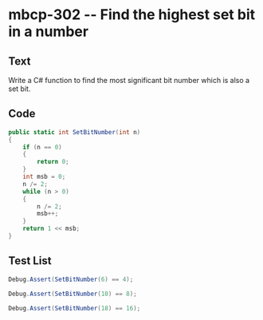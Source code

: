 # mbcp-302 -- Find the highest set bit in a number

## Text

Write a C# function to find the most significant bit number which is also a set bit.

## Code

```csharp
public static int SetBitNumber(int n) 
{ 
    if (n == 0) 
    { 
        return 0; 
    } 
    int msb = 0; 
    n /= 2; 
    while (n > 0) 
    { 
        n /= 2; 
        msb++; 
    } 
    return 1 << msb; 
}
```

## Test List

```csharp
Debug.Assert(SetBitNumber(6) == 4);
```

```csharp
Debug.Assert(SetBitNumber(10) == 8);
```

```csharp
Debug.Assert(SetBitNumber(18) == 16);
```
